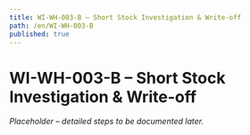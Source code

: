 ```yaml
---
title: WI-WH-003-B – Short Stock Investigation & Write-off
path: /en/WI-WH-003-B
published: true
---
```


# WI-WH-003-B – Short Stock Investigation & Write-off
*Placeholder – detailed steps to be documented later.*
